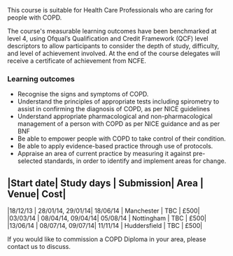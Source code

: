 This course is suitable for Health Care Professionals who are caring for people with COPD.

The course's measurable learning outcomes have been benchmarked at level 4, using Ofqual’s Qualification and Credit Framework (QCF) level descriptors to allow participants to consider the depth of study, difficulty, and level of achievement involved. At the end of the course delegates will receive a certificate of achievement from NCFE.

### Learning outcomes

* Recognise the signs and symptoms of COPD.
* Understand the principles of appropriate tests including spirometry to assist in confirming the diagnosis of COPD, as per NICE guidelines
* Understand appropriate pharmacological and non-pharmacological management of a person with COPD as per NICE guidance and as per BNF
* Be able to empower people with COPD to take control of their condition.
* Be able to apply evidence-based practice through use of protocols.
* Appraise an area of current practice by measuring it against pre-selected standards, in order to identify and implement areas for change.

|Start date| Study days        | Submission| Area         | Venue| Cost|
------------------------------------------------------------------------
|18/12/13  | 28/01/14, 29/01/14| 18/06/14  | Manchester   | TBC  | £500|
|03/03/14  | 08/04/14, 09/04/14| 05/08/14  | Nottingham   | TBC  | £500|
|13/06/14  | 08/07/14, 09/07/14| 11/11/14  | Huddersfield | TBC  | £500|

If you would like to commission a COPD Diploma in your area, please contact us to discuss.
